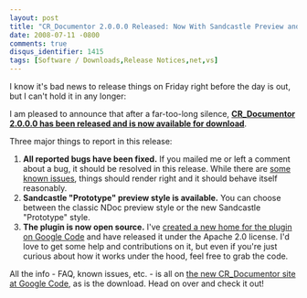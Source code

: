 ```yaml
---
layout: post
title: "CR_Documentor 2.0.0.0 Released: Now With Sandcastle Preview and Open Source Goodness"
date: 2008-07-11 -0800
comments: true
disqus_identifier: 1415
tags: [Software / Downloads,Release Notices,net,vs]
---
```

I know it's bad news to release things on Friday right before the day is
out, but I can't hold it in any longer:

I am pleased to announce that after a far-too-long silence,
[**CR\_Documentor 2.0.0.0 has been released and is now available for
download**](http://code.google.com/p/cr-documentor/).

Three major things to report in this release:

1.  **All reported bugs have been fixed.** If you mailed me or left a
    comment about a bug, it should be resolved in this release. While
    there are [some known
    issues](http://code.google.com/p/cr-documentor/wiki/KnownIssues),
    things should render right and it should behave itself reasonably.
2.  **Sandcastle "Prototype" preview style is available.** You can
    choose between the classic NDoc preview style or the new Sandcastle
    "Prototype" style.
3.  **The plugin is now open source.** I've [created a new home for the
    plugin on Google Code](http://code.google.com/p/cr-documentor/) and
    have released it under the Apache 2.0 license. I'd love to get some
    help and contributions on it, but even if you're just curious about
    how it works under the hood, feel free to grab the code.

All the info - FAQ, known issues, etc. - is all on [the new
CR\_Documentor site at Google
Code](http://code.google.com/p/cr-documentor/), as is the download. Head
on over and check it out!


